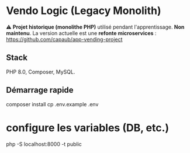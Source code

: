 # Vendo Logic (Legacy Monolith)

⚠️ **Projet historique (monolithe PHP)** utilisé pendant l'apprentissage. **Non maintenu**.
La version actuelle est une **refonte microservices** : https://github.com/capaub/app-vending-project

## Stack
PHP 8.0, Composer, MySQL.

## Démarrage rapide
composer install
cp .env.example .env
# configure les variables (DB, etc.)
php -S localhost:8000 -t public

